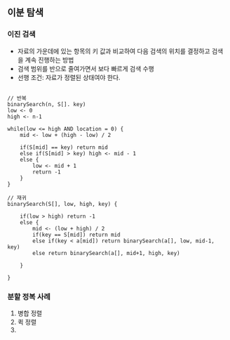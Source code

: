 ## 이분 탐색

### 이진 검색
- 자료의 가운데에 있는 항목의 키 값과 비교하여 다음 검색의 위치를 결정하고 검색을 계속 진행하는 방법
- 검색 범위를 반으로 줄여가면서 보다 빠르게 검색 수행
- 선행 조건: 자료가 정렬된 상태여야 한다.

```

// 반복
binarySearch(n, S[]. key)
low <- 0
high <- n-1

while(low <= high AND location = 0) {
    mid <- low + (high - low) / 2
    
    if(S[mid] == key) return mid
    else if(S[mid] > key) high <- mid - 1
    else {
        low <- mid + 1
        return -1
    }
}

// 재귀
binarySearch(S[], low, high, key) {
    
    if(low > high) return -1
    else {
        mid <- (low + high) / 2
        if(key == S[mid]) return mid
        else if(key < a[mid]) return binarySearch(a[], low, mid-1, key)
        else return binarySearch(a[], mid+1, high, key)
        
    }

}

```

### 분할 정복 사례
1. 병합 정렬
2. 퀵 정렬
3. 
